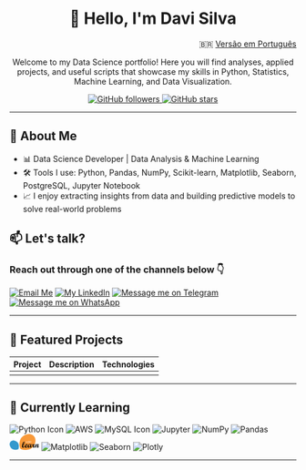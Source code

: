 <h1 align="center">👋 Hello, I'm Davi Silva</h1>

<p align="right">
🇧🇷 <a href="README-pt-br.md">Versão em Português</a>
</p>

<p align="center">
  Welcome to my Data Science portfolio! Here you will find analyses, applied projects, and useful scripts that showcase my skills in Python, Statistics, Machine Learning, and Data Visualization.
</p>

<p align="center">
  <a href="https://github.com/dedicadotech">
    <img src="https://img.shields.io/github/followers/dedicadotech?style=plastic&color=blue" alt="GitHub followers" title="Followers"/>
  </a>
  <a href="https://github.com/dedicadotech?tab=repositories">
    <img src="https://img.shields.io/github/stars/dedicadotech?affiliations=OWNER&style=plastic&color=blue" alt="GitHub stars" title="Stars"/>
  </a>
</p>

---

## 🚀 About Me  
- 📊 Data Science Developer | Data Analysis & Machine Learning
- 🛠️ Tools I use: Python, Pandas, NumPy, Scikit-learn, Matplotlib, Seaborn, PostgreSQL, Jupyter Notebook
- 📈 I enjoy extracting insights from data and building predictive models to solve real-world problems

## 📫 Let's talk?  
### Reach out through one of the channels below 👇  
[![Email Me](https://img.shields.io/badge/email-Contact%20me-green?style=for-the-badge&logo=gmail&logoColor=white)](mailto:dedicadotech@gmail.com?subject=New%20Project%20for%20Dedicadotech)
[![My LinkedIn](https://img.shields.io/badge/LinkedIn-Contact%20me-0A66C2?style=for-the-badge&logo=LinkedIn&logoColor=white)](https://www.linkedin.com/in/dedicadotech)
[![Message me on Telegram](https://img.shields.io/badge/Telegram-Contact%20me-2CA5E0?style=for-the-badge&logo=telegram&logoColor=white)](https://t.me/dedicadotech)
[![Message me on WhatsApp](https://img.shields.io/badge/WhatsApp-Contact%20me-25D366?style=for-the-badge&logo=whatsapp&logoColor=white)](https://wa.me/5511941402314?text=I%27m%20from%20Dedicadotech%2C%20specialized%20in%20system%20development%2C%20process%20automation%2C%20and%20custom%20solutions.%20Shall%20we%20talk%3F)

---


## 🧪 Featured Projects

| Project | Description | Technologies |
|--------|-------------|--------------|
| |


---

## 📌 Currently Learning

<p align="left">
  <img src="https://img.icons8.com/color/48/000000/python.png" alt="Python Icon" title="Python"/>
  <img src="https://img.icons8.com/color/48/amazon-web-services.png" alt="AWS" title="AWS"/>
  <img src="https://img.icons8.com/fluency/48/mysql-logo.png" alt="MySQL Icon" title="MySQL"/>
  <img src="https://img.icons8.com/fluency/48/jupyter.png" alt="Jupyter" title="Jupyter Notebook"/>
  <img src="https://img.icons8.com/color/48/numpy.png" alt="NumPy" title="NumPy"/>
  <img src="https://img.icons8.com/color/48/pandas.png" alt="Pandas" title="Pandas"/>
  <img src="https://github.com/scikit-learn/scikit-learn/blob/main/doc/logos/scikit-learn-logo-without-subtitle.svg" title="Scikit-learn" style="width:52px" style="height:52px"/> 
  <img src="https://img.icons8.com/color/48/matplotlib.png" alt="Matplotlib" title="Matplotlib"/>
  <img src="https://seaborn.pydata.org/_images/logo-mark-lightbg.svg" alt="Seaborn" title="Seaborn" style="width:52px" style="height:52px"/>
 <img src="https://techicons.dev/icons/plotly/plotly-512.png" alt="Plotly" title="Plotly"/>
</p>

---

